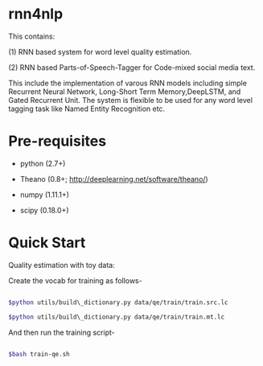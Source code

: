 # rnn4nlp
This contains:

(1) RNN based system for word level quality estimation. 

(2) RNN based Parts-of-Speech-Tagger for Code-mixed social media text. 

This include the implementation of varous RNN models including simple Recurrent Neural Network, Long-Short Term Memory,DeepLSTM, and Gated Recurrent Unit. The system is flexible to be used for any word level tagging task like Named Entity Recognition etc.

# Pre-requisites

- python (2.7+)

- Theano (0.8+; http://deeplearning.net/software/theano/)

- numpy (1.11.1+)

- scipy (0.18.0+)

# Quick Start

Quality estimation with toy data:

Create the vocab for training as follows-

```sh

$python utils/build\_dictionary.py data/qe/train/train.src.lc

$python utils/build\_dictionary.py data/qe/train/train.mt.lc

```

And then run the training script-

```sh

$bash train-qe.sh

```
